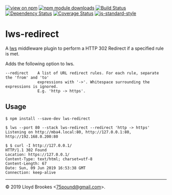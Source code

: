 [![view on npm](https://img.shields.io/npm/v/lws-redirect.svg)](https://www.npmjs.org/package/lws-redirect)
[![npm module downloads](https://img.shields.io/npm/dt/lws-redirect.svg)](https://www.npmjs.org/package/lws-redirect)
[![Build Status](https://travis-ci.org/lwsjs/redirect.svg?branch=master)](https://travis-ci.org/lwsjs/redirect)
[![Dependency Status](https://badgen.net/david/dep/lwsjs/redirect)](https://david-dm.org/lwsjs/redirect)
[![Coverage Status](https://coveralls.io/repos/github/lwsjs/redirect/badge.svg)](https://coveralls.io/github/lwsjs/redirect)
[![js-standard-style](https://img.shields.io/badge/code%20style-standard-brightgreen.svg)](https://github.com/feross/standard)

# lws-redirect

A [lws](https://github.com/lwsjs/lws) middleware plugin to perform a HTTP 302 Redirect if a specified rule is met.

Adds the following option to lws.

```
--redirect    A list of URL redirect rules. For each rule, separate the 'from' and 'to'
              expressions with '->'. Whitespace surrounding the expressions is ignored.
              E.g. 'http -> https'.
```

## Usage

```
$ npm install --save-dev lws-redirect

$ lws --port 80 --stack lws-redirect --redirect 'http -> https'
Listening on http://mba4.local:80, http://127.0.0.1:80, http://192.168.0.200:80

$ $ curl -I http://127.0.0.1/
HTTP/1.1 302 Found
Location: https://127.0.0.1/
Content-Type: text/html; charset=utf-8
Content-Length: 67
Date: Sun, 09 Jun 2019 16:53:38 GMT
Connection: keep-alive
```

* * *

&copy; 2019 Lloyd Brookes \<75pound@gmail.com\>.
